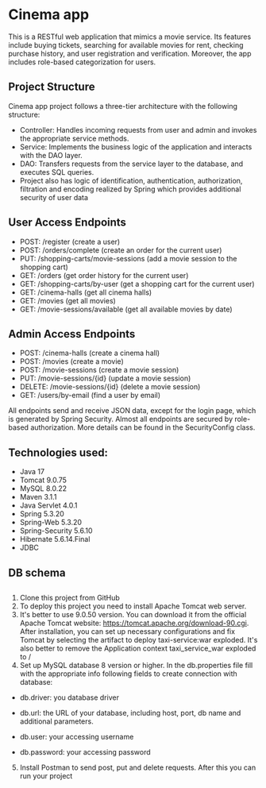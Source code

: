 # Cinema app
This is a RESTful web application that mimics a movie service. Its features include buying tickets, searching for available movies for rent, checking purchase history, and user registration and verification. Moreover, the app includes role-based categorization for users.

## Project Structure
Cinema app project follows a three-tier architecture with the following structure:

* Controller: Handles incoming requests from user and admin and invokes the appropriate service methods.
* Service: Implements the business logic of the application and interacts with the DAO layer.
* DAO: Transfers requests from the service layer to the database, and executes SQL queries.
* Project also has logic of identification, authentication, authorization, filtration and encoding realized by Spring which provides additional security of user data
## User Access Endpoints
* POST: /register (create a user)
* POST: /orders/complete (create an order for the current user)
* PUT: /shopping-carts/movie-sessions (add a movie session to the shopping cart)
* GET: /orders (get order history for the current user)
* GET: /shopping-carts/by-user (get a shopping cart for the current user)
* GET: /cinema-halls (get all cinema halls)
* GET: /movies (get all movies)
* GET: /movie-sessions/available (get all available movies by date)
## Admin Access Endpoints
*   POST: /cinema-halls (create a cinema hall)
*   POST: /movies (create a movie)
*   POST: /movie-sessions (create a movie session)
*   PUT: /movie-sessions/{id} (update a movie session)
*   DELETE: /movie-sessions/{id} (delete a movie session)
*   GET: /users/by-email (find a user by email)

 All endpoints send and receive JSON data, except for the login page, which is generated by Spring Security. Almost all endpoints are secured by role-based authorization. More details can be found in the SecurityConfig class.

## Technologies used:
* Java 17
* Tomcat 9.0.75
* MySQL 8.0.22
* Maven 3.1.1
* Java Servlet 4.0.1
* Spring 5.3.20
* Spring-Web 5.3.20
* Spring-Security 5.6.10
* Hibernate 5.6.14.Final
* JDBC

## DB schema

##
1. Clone this project from GitHub
2. To deploy this project you need to install Apache Tomcat web server.
3. It's better to use 9.0.50 version. You can download it from the official Apache Tomcat website: https://tomcat.apache.org/download-90.cgi. After installation, you can set up necessary configurations and fix Tomcat by selecting the artifact to deploy taxi-service:war exploded. It's also better to remove the Application context taxi_service_war exploded to /
4. Set up MySQL database 8 version or higher. In the db.properties file fill with the appropriate info following fields to create connection with database:
* db.driver: you database driver

* db.url: the URL of your database, including host, port, db name and additional parameters.

* db.user: your accessing username

* db.password: your accessing password

5. Install Postman to send post, put and delete requests. After this you can run your project